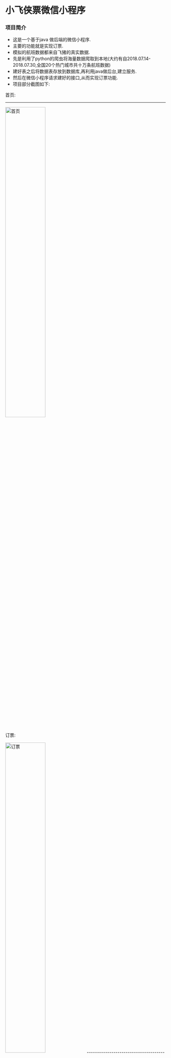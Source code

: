 # 小飞侠票微信小程序


### 项目简介

  - 这是一个基于java 做后端的微信小程序.
  - 主要的功能就是实现订票.
  - 模拟的航班数据都来自飞猪的真实数据.
  - 先是利用了python的爬虫将海量数据爬取到本地(大约有自2018.07.14-2018.07.30,全国20个热门城市共十万条航班数据)
  - 建好表之后将数据表存放到数据库,再利用java做后台,建立服务.
  - 然后在微信小程序请求建好的接口,从而实现订票功能.
  - 项目部分截图如下:          









  首页:

 -----------------------------------------------------------------------
 <img src="https://i.loli.net/2018/10/25/5bd189d18b0dd.png" width = "50%" height = "50%" alt="首页" align=center />
  
  订票:

<img src="https://i.loli.net/2018/10/25/5bd18a520b625.png" width = "50%" height = "50%" alt="订票" align=center />
 -----------------------------------------------------------------------

  
 -----------------------------------------------------------------------
  
 <img src="https://i.loli.net/2018/10/25/5bd18a6f4dc8b.png" width = "50%" height = "50%" alt="订票" align=center />
 -----------------------------------------------------------------------
 
  <img src="https://i.loli.net/2018/10/25/5bd18a8733ad3.png" width = "50%" height = "50%" alt="订票" align=center />
 -----------------------------------------------------------------------
 
  <img src="https://i.loli.net/2018/10/25/5bd18a9a68f12.png" width = "50%" height = "50%" alt="订票" align=center />
 -----------------------------------------------------------------------

 资讯页:

<img src="https://i.loli.net/2018/10/25/5bd18aceab473.png" width = "50%" height = "50%" alt="订票" align=center />
 -----------------------------------------------------------------------


  个人中心页:
 
 ----------------------------------------------------------------------- 

  <img src="https://i.loli.net/2018/10/25/5bd18ae224e36.png" width = "50%" height = "50%" alt="订票" align=center />
